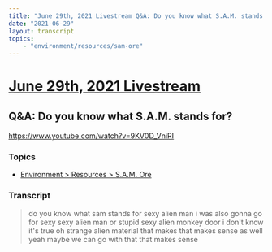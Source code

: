 ```yaml
---
title: "June 29th, 2021 Livestream Q&A: Do you know what S.A.M. stands for?"
date: "2021-06-29"
layout: transcript
topics:
    - "environment/resources/sam-ore"
---
```

# [June 29th, 2021 Livestream](../2021-06-29.md)
## Q&A: Do you know what S.A.M. stands for?
https://www.youtube.com/watch?v=9KV0D_VniRI

### Topics
* [Environment > Resources > S.A.M. Ore](../topics/environment/resources/sam-ore.md)

### Transcript

> do you know what sam stands for sexy alien man i was also gonna go for sexy sexy alien man or stupid sexy alien monkey door i don't know it's true oh strange alien material that makes that makes sense as well yeah maybe we can go with that that makes sense
